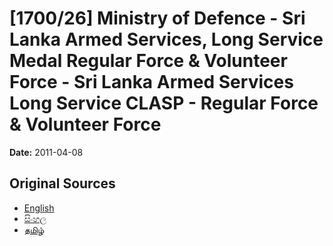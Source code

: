 # [1700/26] Ministry of Defence - Sri Lanka Armed Services, Long Service Medal Regular Force & Volunteer Force - Sri Lanka Armed Services Long Service CLASP - Regular Force & Volunteer Force

**Date:** 2011-04-08

## Original Sources

- [English](https://documents.gov.lk/view/extra-gazettes/2011/4/1700-26_E.pdf)
- [සිංහල](https://documents.gov.lk/view/extra-gazettes/2011/4/1700-26_S.pdf)
- [தமிழ்](https://documents.gov.lk/view/extra-gazettes/2011/4/1700-26_T.pdf)
